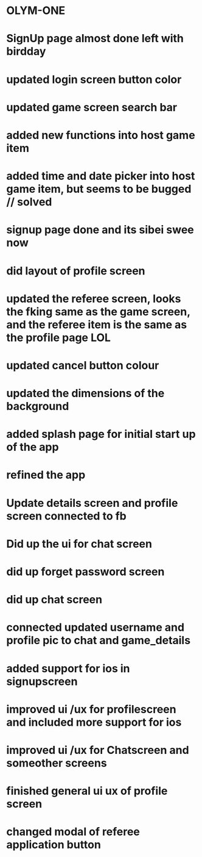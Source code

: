 # OLYM-ONE
# SignUp page almost done left with birdday
# updated login screen button color
# updated game screen search bar
# added new functions into host game item
# added time and date picker into host game item, but seems to be bugged // solved
# signup page done and its sibei swee now
# did layout of profile screen
# updated the referee screen, looks the fking same as the game screen, and the referee item is the same as the profile page LOL
# updated cancel button colour
# updated the dimensions of the background
# added splash page for initial start up of the app
# refined the app
# Update details screen and profile screen connected to fb
# Did up the ui for chat screen 
# did up forget password screen
# did up chat screen
# connected updated username and profile pic to chat and game_details
# added support for ios in signupscreen 
# improved ui /ux for profilescreen and included more support for ios
# improved ui /ux for Chatscreen and someother screens
# finished general ui ux of profile screen
# changed modal of referee application button